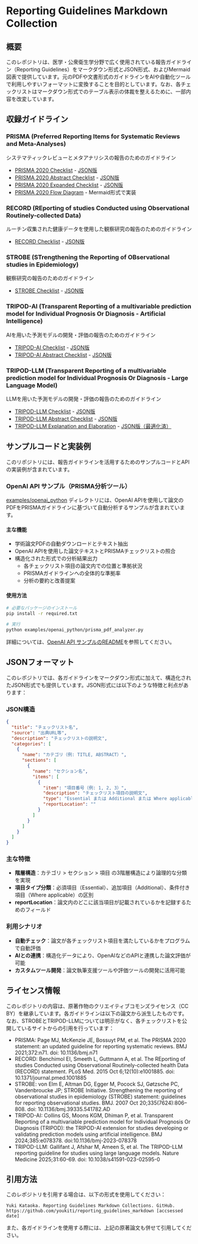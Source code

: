# Reporting Guidelines Markdown Collection

## 概要
このレポジトリは、医学・公衆衛生学分野で広く使用されている報告ガイドライン（Reporting Guidelines）をマークダウン形式とJSON形式、およびMermaid図表で提供しています。元のPDFや文書形式のガイドラインをAIや自動化ツールで利用しやすいフォーマットに変換することを目的としています。なお、各チェックリストはマークダウン形式でのテーブル表示の体裁を整えるために、一部内容を改変しています。

## 収録ガイドライン

### PRISMA (Preferred Reporting Items for Systematic Reviews and Meta-Analyses)
システマティックレビューとメタアナリシスの報告のためのガイドライン
- [PRISMA 2020 Checklist](./checklists/prisma/PRISMA_2020_checklist.md) - [JSON版](./checklists/prisma/PRISMA_2020_checklist_optimized.json)
- [PRISMA 2020 Abstract Checklist](./checklists/prisma/PRISMA_2020_abstract_checklist.md) - [JSON版](./checklists/prisma/PRISMA_2020_abstract_checklist_optimized.json)
- [PRISMA 2020 Expanded Checklist](./checklists/prisma/PRISMA_2020_expanded_checklist.md) - [JSON版](./checklists/prisma/PRISMA_2020_expanded_checklist.json)
- [PRISMA 2020 Flow Diagram](./checklists/prisma/PRISMA_Flowchart_Updated.md) - Mermaid形式で実装

### RECORD (REporting of studies Conducted using Observational Routinely-collected Data)
ルーチン収集された健康データを使用した観察研究の報告のためのガイドライン
- [RECORD Checklist](./checklists/record/RECORD%20Checklist.md) - [JSON版](./checklists/record/RECORD_Checklist_optimized.json)

### STROBE (STrengthening the Reporting of OBservational studies in Epidemiology)
観察研究の報告のためのガイドライン
- [STROBE Checklist](./checklists/strobe/STROBE-checklist-v4-combined.md) - [JSON版](./checklists/strobe/STROBE-checklist-v4-combined_optimized.json)

### TRIPOD-AI (Transparent Reporting of a multivariable prediction model for Individual Prognosis Or Diagnosis - Artificial Intelligence)
AIを用いた予測モデルの開発・評価の報告のためのガイドライン
- [TRIPOD-AI Checklist](./checklists/tripod_ai/TRIPODAI_checklist.md) - [JSON版](./checklists/tripod_ai/TRIPODAI_checklist_optimized.json)
- [TRIPOD-AI Abstract Checklist](./checklists/tripod_ai/TRIPODAI_abstract_checklist.md) - [JSON版](./checklists/tripod_ai/TRIPODAI_abstract_checklist_optimized.json)

### TRIPOD-LLM (Transparent Reporting of a multivariable prediction model for Individual Prognosis Or Diagnosis - Large Language Model)
LLMを用いた予測モデルの開発・評価の報告のためのガイドライン
- [TRIPOD-LLM Checklist](./checklists/TRIPOD-LLM/TRIPOD-LLM-Checklist.md) - [JSON版](./checklists/TRIPOD-LLM/TRIPOD-LLM-Checklist_optimized.json)
- [TRIPOD-LLM Abstract Checklist](./checklists/TRIPOD-LLM/TRIPOD-LLM-Abstract-Checklist.md) - [JSON版](./checklists/TRIPOD-LLM/TRIPOD-LLM-Abstract-Checklist_optimized.json)
- [TRIPOD-LLM Explanation and Elaboration](./checklists/TRIPOD-LLM/TRIPOD-LLM-Explanation-Elaboration.md) - [JSON版（最適化済）](./checklists/TRIPOD-LLM/TRIPOD-LLM-Explanation-Elaboration_optimized.json)

## サンプルコードと実装例

このリポジトリには、報告ガイドラインを活用するためのサンプルコードとAPIの実装例が含まれています。

### OpenAI API サンプル（PRISMA分析ツール）

[examples/openai_python](./examples/openai_python) ディレクトリには、OpenAI APIを使用して論文のPDFをPRISMAガイドラインに基づいて自動分析するサンプルが含まれています。

#### 主な機能
- 学術論文PDFの自動ダウンロードとテキスト抽出
- OpenAI APIを使用した論文テキストとPRISMAチェックリストの照合
- 構造化された形式での分析結果出力
  - 各チェックリスト項目の論文内での位置と準拠状況
  - PRISMAガイドラインへの全体的な準拠率
  - 分析の要約と改善提案

#### 使用方法
```bash
# 必要なパッケージのインストール
pip install -r required.txt

# 実行
python examples/openai_python/prisma_pdf_analyzer.py
```

詳細については、[OpenAI API サンプルのREADME](./examples/openai_python/README.md)を参照してください。

## JSONフォーマット

このレポジトリでは、各ガイドラインをマークダウン形式に加えて、構造化されたJSON形式でも提供しています。JSON形式には以下のような特徴と利点があります：

### JSON構造
```json
{
  "title": "チェックリスト名",
  "source": "出典URL等",
  "description": "チェックリストの説明文",
  "categories": [
    {
      "name": "カテゴリ（例: TITLE, ABSTRACT）",
      "sections": [
        {
          "name": "セクション名",
          "items": [
            {
              "item": "項目番号（例: 1, 2, 3）",
              "description": "チェックリスト項目の説明文",
              "type": "Essential または Additional または Where applicable",
              "reportLocation": ""
            }
          ]
        }
      ]
    }
  ]
}
```

### 主な特徴
- **階層構造**：カテゴリ > セクション > 項目 の3階層構造により論理的な分類を実現
- **項目タイプ分類**：必須項目（Essential）、追加項目（Additional）、条件付き項目（Where applicable）の区別
- **reportLocation**：論文内のどこに該当項目が記載されているかを記録するためのフィールド

### 利用シナリオ
- **自動チェック**：論文が各チェックリスト項目を満たしているかをプログラムで自動評価
- **AIとの連携**：構造化データにより、OpenAIなどのAPIと連携した論文評価が可能
- **カスタムツール開発**：論文執筆支援ツールや評価ツールの開発に活用可能

## ライセンス情報
このレポジトリの内容は、原著作物のクリエイティブコモンズライセンス（CC BY）を継承しています。各ガイドラインは以下の論文から派生したものです。なお、STROBEとTRIPOD-LLMについては明示がなく、各チェックリストを公開しているサイトからの引用を行っています：

- PRISMA: Page MJ, McKenzie JE, Bossuyt PM, et al. The PRISMA 2020 statement: an updated guideline for reporting systematic reviews. BMJ 2021;372:n71. doi: 10.1136/bmj.n71
- RECORD: Benchimol EI, Smeeth L, Guttmann A, et al. The REporting of studies Conducted using Observational Routinely-collected health Data (RECORD) statement. PLoS Med. 2015 Oct 6;12(10):e1001885. doi: 10.1371/journal.pmed.1001885
- STROBE: von Elm E, Altman DG, Egger M, Pocock SJ, Gøtzsche PC, Vandenbroucke JP; STROBE Initiative. Strengthening the reporting of observational studies in epidemiology (STROBE) statement: guidelines for reporting observational studies. BMJ. 2007 Oct 20;335(7624):806–808. doi: 10.1136/bmj.39335.541782.AD
- TRIPOD-AI: Collins GS, Moons KGM, Dhiman P, et al. Transparent Reporting of a multivariable prediction model for Individual Prognosis Or Diagnosis (TRIPOD): the TRIPOD-AI extension for studies developing or validating prediction models using artificial intelligence. BMJ 2024;385:e078378. doi:10.1136/bmj-2023-078378
- TRIPOD-LLM: Gallifant J, Afshar M, Ameen S, et al. The TRIPOD-LLM reporting guideline for studies using large language models. Nature Medicine 2025;31:60-69. doi: 10.1038/s41591-023-02595-0

## 引用方法
このレポジトリを引用する場合は、以下の形式を使用してください：

```
Yuki Kataoka. Reporting Guidelines Markdown Collections. GitHub. https://github.com/youkiti/reporting_guidelines_markdown [accsessed date]
```

また、各ガイドラインを使用する際には、上記の原著論文も併せて引用してください。
